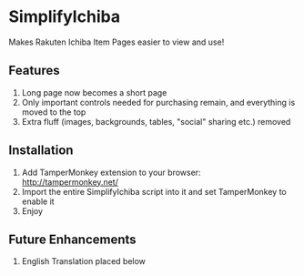 # SimplifyIchiba
Makes Rakuten Ichiba Item Pages easier to view and use!

## Features
1. Long page now becomes a short page 
2. Only important controls needed for purchasing remain, and everything is moved to the top
3. Extra fluff (images, backgrounds, tables, "social" sharing etc.) removed

## Installation

1. Add TamperMonkey extension to your browser: http://tampermonkey.net/
2. Import the entire SimplifyIchiba script into it and set TamperMonkey to enable it
3. Enjoy

## Future Enhancements
1. English Translation placed below
